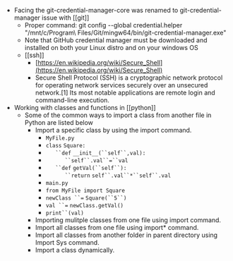 - Facing the git-credential-manager-core was renamed to git-credential-manager issue with [[git]]
	- Proper command: git config --global credential.helper "/mnt/c/Program\ Files/Git/mingw64/bin/git-credential-manager.exe"
	- Note that GitHub credential manager must be downloaded and installed on both your Linux distro and on your windows OS
	- [[ssh]]
		- [https://en.wikipedia.org/wiki/Secure_Shell](https://en.wikipedia.org/wiki/Secure_Shell)
		- Secure Shell Protocol (SSH) is a cryptographic network protocol for operating network services securely over an unsecured network.[1] Its most notable applications are remote login and command-line execution.
- Working with classes and functions in [[python]]
	- Some of the common ways to import a class from another file in Python are listed below
		- Import a specific class by using the import command.
			- `MyFile.py`
			- `class` `Square:`
			- `   ``def` `__init__(``self``,val):`
			- `      ``self``.val``=``val`
			- `   ``def` `getVal(``self``):`
			- `      ``return` `self``.val``*``self``.val`
			- `main.py`
			- `from MyFile import Square`
			- `newClass ``=` `Square(``5``)`
			- `val ``=` `newClass.getVal()`
			- `print``(val)`
		- Importing mulitple classes from one file using import command.
		- Import all classes from one file using import* command.
		- Import all classes from another folder in parent directory using Import Sys command.
		- Import a class dynamically.